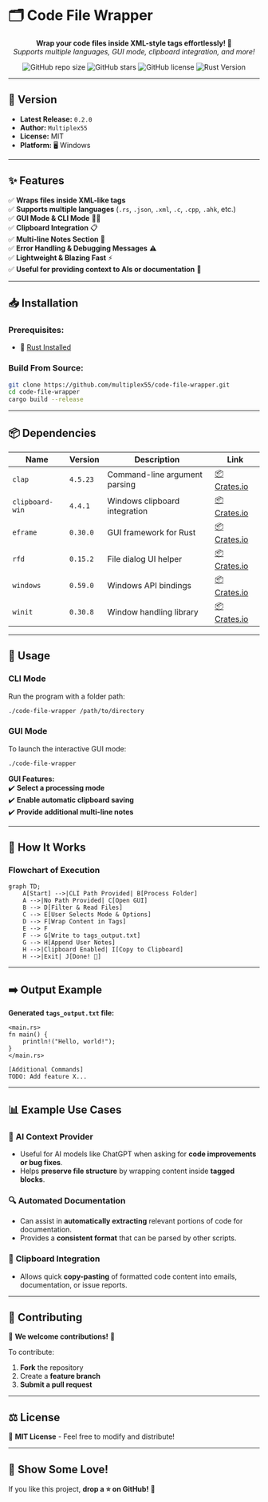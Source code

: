 # 🗂️ **Code File Wrapper**  

<p align="center">
  <b>Wrap your code files inside XML-style tags effortlessly! 🚀</b> <br>
  <i>Supports multiple languages, GUI mode, clipboard integration, and more!</i>
</p>

<p align="center">
  <img alt="GitHub repo size" src="https://img.shields.io/github/repo-size/multiplex55/code-file-wrapper">
  <img alt="GitHub stars" src="https://img.shields.io/github/stars/multiplex55/code-file-wrapper?style=social">
  <img alt="GitHub license" src="https://img.shields.io/github/license/multiplex55/code-file-wrapper">
  <img alt="Rust Version" src="https://img.shields.io/badge/Rust-Edition%202021-orange">
</p>

---

## 📌 Version  
- **Latest Release:** `0.2.0`
- **Author:** `Multiplex55`
- **License:** MIT  
- **Platform:** 🖥 Windows    

---

## ✨ Features  
✅ **Wraps files inside XML-like tags**  
✅ **Supports multiple languages** (`.rs`, `.json`, `.xml`, `.c`, `.cpp`, `.ahk`, etc.)  
✅ **GUI Mode & CLI Mode** 🎨📜  
✅ **Clipboard Integration** 📋  
✅ **Multi-line Notes Section** 📝  
✅ **Error Handling & Debugging Messages** ⚠️  
✅ **Lightweight & Blazing Fast** ⚡  
✅ **Useful for providing context to AIs or documentation** 🤖  

---

## 📥 Installation  

### **Prerequisites:**  
- 🦀 [Rust Installed](https://www.rust-lang.org/tools/install)  

### **Build From Source:**  

```sh
git clone https://github.com/multiplex55/code-file-wrapper.git
cd code-file-wrapper
cargo build --release
```

---

## 📦 Dependencies  
| Name             | Version | Description                                | Link |
|----------------|---------|--------------------------------|------|
| `clap`        | `4.5.23` | Command-line argument parsing | [📦 Crates.io](https://crates.io/crates/clap) |
| `clipboard-win` | `4.4.1` | Windows clipboard integration | [📦 Crates.io](https://crates.io/crates/clipboard-win) |
| `eframe`      | `0.30.0` | GUI framework for Rust | [📦 Crates.io](https://crates.io/crates/eframe) |
| `rfd`         | `0.15.2` | File dialog UI helper | [📦 Crates.io](https://crates.io/crates/rfd) |
| `windows`     | `0.59.0` | Windows API bindings | [📦 Crates.io](https://crates.io/crates/windows) |
| `winit`       | `0.30.8` | Window handling library | [📦 Crates.io](https://crates.io/crates/winit) |

---

## 🚀 Usage  

### **CLI Mode**  
Run the program with a folder path:

```sh
./code-file-wrapper /path/to/directory
```

### **GUI Mode**  
To launch the interactive GUI mode:

```sh
./code-file-wrapper
```

**GUI Features:**  
✔️ **Select a processing mode**  
✔️ **Enable automatic clipboard saving**  
✔️ **Provide additional multi-line notes**  

---

## 📜 How It Works  

### **Flowchart of Execution**  
```mermaid
graph TD;
    A[Start] -->|CLI Path Provided| B[Process Folder]
    A -->|No Path Provided| C[Open GUI]
    B --> D[Filter & Read Files]
    C --> E[User Selects Mode & Options]
    D --> F[Wrap Content in Tags]
    E --> F
    F --> G[Write to tags_output.txt]
    G --> H[Append User Notes]
    H -->|Clipboard Enabled| I[Copy to Clipboard]
    H -->|Exit| J[Done! 🎉]
```

---

## ➡️ Output Example  
**Generated `tags_output.txt` file:**  
```
<main.rs>
fn main() {
    println!("Hello, world!");
}
</main.rs>

[Additional Commands]
TODO: Add feature X...
```

---

## 📊 Example Use Cases  

### 📝 **AI Context Provider**
- Useful for AI models like ChatGPT when asking for **code improvements or bug fixes**.  
- Helps **preserve file structure** by wrapping content inside **tagged blocks**.

### 🔍 **Automated Documentation**
- Can assist in **automatically extracting** relevant portions of code for documentation.  
- Provides a **consistent format** that can be parsed by other scripts.

### 💾 **Clipboard Integration**
- Allows quick **copy-pasting** of formatted code content into emails, documentation, or issue reports.

---

## 🤝 Contributing  

🎉 **We welcome contributions!** 🎉  

To contribute:  
1. **Fork** the repository  
2. Create a **feature branch**  
3. **Submit a pull request**  

---

## ⚖️ License  

📜 **MIT License** - Feel free to modify and distribute!  

---

## 🌟 Show Some Love!  

If you like this project, **drop a ⭐ on GitHub!** 🚀  